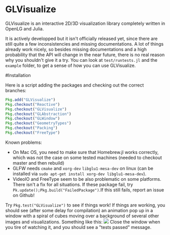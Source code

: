 # GLVisualize

GLVisualize is an interactive 2D/3D visualization library completely written in OpenLG and Julia.

It is actively developped but it isn't officially released yet, since there are still quite a few 
inconsistencies and missing documentations.
A lot of things already work nicely, so besides missing documentations and a high probability that the API will change in the near future, there is no real reason why you shouldn't give it a try.
You can look at `test/runtests.jl` and the `example` folder, to get a sense of how you can use GLVisualize.

#Installation

Here is a script adding the packages and checking out the correct branches:

```Julia
Pkg.add("GLVisualize")
Pkg.checkout("Reactive")
Pkg.checkout("GLVisualize")
Pkg.checkout("GLAbstraction")
Pkg.checkout("GLWindow")
Pkg.checkout("GeometryTypes")
Pkg.checkout("Packing")
Pkg.checkout("FreeType")
```


Known problems:

- On Mac OS, you need to make sure that Homebrew.jl works correctly, which was not the case on some tested machines (needed to checkout master and then rebuild)
- GLFW needs `cmake` and `xorg-dev` `libglu1-mesa-dev` on linux (can be installed via `sudo apt-get install xorg-dev libglu1-mesa-dev`).
- VideoIO and FreeType seem to be also problematic on some platforms. There isn't a fix for all situations. If these package fail, try `Pk.update();Pkg.build("FailedPackage")`.If this still fails, report an issue on Github!

Try `Pkg.test("GLVisualize")` to see if things work! If things are working, you should see (after some delay for compilation) an animation pop up in a window with a spiral of cubes moving over a background of several other images and visualizations. Something like this:
![](https://github.com/JuliaGL/GLVisualize.jl/blob/master/docs/testimage.png?raw=true)
Close the window when you tire of watching it, and you should see a "tests passed" message.

